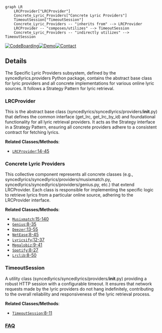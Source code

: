 ```mermaid
graph LR
    LRCProvider["LRCProvider"]
    Concrete_Lyric_Providers["Concrete Lyric Providers"]
    TimeoutSession["TimeoutSession"]
    Concrete_Lyric_Providers -- "inherits from" --> LRCProvider
    LRCProvider -- "composes/utilizes" --> TimeoutSession
    Concrete_Lyric_Providers -- "indirectly utilizes" --> TimeoutSession
```

[![CodeBoarding](https://img.shields.io/badge/Generated%20by-CodeBoarding-9cf?style=flat-square)](https://github.com/CodeBoarding/GeneratedOnBoardings)[![Demo](https://img.shields.io/badge/Try%20our-Demo-blue?style=flat-square)](https://www.codeboarding.org/demo)[![Contact](https://img.shields.io/badge/Contact%20us%20-%20contact@codeboarding.org-lightgrey?style=flat-square)](mailto:contact@codeboarding.org)

## Details

The Specific Lyric Providers subsystem, defined by the syncedlyrics.providers Python package, contains the abstract base class for lyric providers and all concrete implementations for various online lyric sources. It follows a Strategy Pattern for lyric retrieval.

### LRCProvider
This is the abstract base class (syncedlyrics/syncedlyrics/providers/__init__.py) that defines the common interface (get_lrc, get_lrc_by_id) and foundational functionality for all lyric retrieval providers. It acts as the Strategy interface in a Strategy Pattern, ensuring all concrete providers adhere to a consistent contract for fetching lyrics.


**Related Classes/Methods**:

- <a href="https://github.com/moehmeni/syncedlyrics//blob/syncedlyrics/providers/base.py#L14-L45" target="_blank" rel="noopener noreferrer">`LRCProvider`:14-45</a>


### Concrete Lyric Providers
This collective component represents all concrete classes (e.g., syncedlyrics/syncedlyrics/providers/musixmatch.py, syncedlyrics/syncedlyrics/providers/genius.py, etc.) that extend LRCProvider. Each class is responsible for implementing the specific logic to retrieve lyrics from a particular online source, adhering to the LRCProvider interface.


**Related Classes/Methods**:

- <a href="https://github.com/moehmeni/syncedlyrics//blob/syncedlyrics/providers/musixmatch.py#L15-L140" target="_blank" rel="noopener noreferrer">`Musixmatch`:15-140</a>
- <a href="https://github.com/moehmeni/syncedlyrics//blob/syncedlyrics/providers/genius.py#L8-L35" target="_blank" rel="noopener noreferrer">`Genius`:8-35</a>
- <a href="https://github.com/moehmeni/syncedlyrics//blob/syncedlyrics/providers/deezer.py#L13-L55" target="_blank" rel="noopener noreferrer">`Deezer`:13-55</a>
- <a href="https://github.com/moehmeni/syncedlyrics//blob/syncedlyrics/providers/netease.py#L8-L45" target="_blank" rel="noopener noreferrer">`NetEase`:8-45</a>
- <a href="https://github.com/moehmeni/syncedlyrics//blob/syncedlyrics/providers/lyricsify.py#L12-L37" target="_blank" rel="noopener noreferrer">`Lyricsify`:12-37</a>
- <a href="https://github.com/moehmeni/syncedlyrics//blob/syncedlyrics/providers/megalobiz.py#L9-L41" target="_blank" rel="noopener noreferrer">`Megalobiz`:9-41</a>
- <a href="https://github.com/moehmeni/syncedlyrics//blob/syncedlyrics/providers/spotify.py#L8-L27" target="_blank" rel="noopener noreferrer">`Spotify`:8-27</a>
- <a href="https://github.com/moehmeni/syncedlyrics//blob/syncedlyrics/providers/lrclib.py#L8-L50" target="_blank" rel="noopener noreferrer">`Lrclib`:8-50</a>


### TimeoutSession
A utility class (syncedlyrics/syncedlyrics/providers/__init__.py) providing a robust HTTP session with a configurable timeout. It ensures that network requests made by the lyric providers do not hang indefinitely, contributing to the overall reliability and responsiveness of the lyric retrieval process.


**Related Classes/Methods**:

- <a href="https://github.com/moehmeni/syncedlyrics//blob/syncedlyrics/providers/base.py#L8-L11" target="_blank" rel="noopener noreferrer">`TimeoutSession`:8-11</a>




### [FAQ](https://github.com/CodeBoarding/GeneratedOnBoardings/tree/main?tab=readme-ov-file#faq)